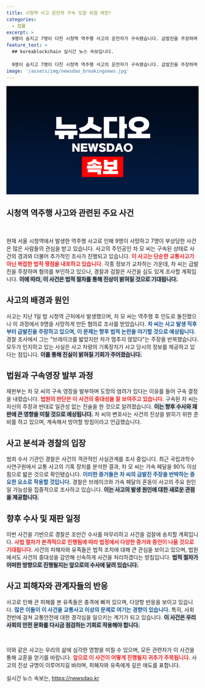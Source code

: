 ```yaml
---
title: 시청역 사고 운전자 구속 도망 위험 여전!
categories:
  - 법률
excerpt: >
  9명이 숨지고 7명이 다친 시청역 역주행 사고의 운전자가 구속됐습니다. 급발진을 주장하며 기자들에게 죄송하다고 반복한 차 모 씨, 그러나 경찰은 그가 의도적으로 현장에서 도망칠 우려가 있다고 밝혔습니다. 사건의 전말이 궁금하다면 클릭하세요!
feature_text: >
  ## koreablockchain 실시간 뉴스 속보입니다.

  9명이 숨지고 7명이 다친 시청역 역주행 사고의 운전자가 구속됐습니다. 급발진을 주장하며 기자들에게 죄송하다고 반복한 차 모 씨, 그러나 경찰은 그가 의도적으로 현장에서 도망칠 우려가 있다고 밝혔습니다. 사건의 전말이 궁금하다면 클릭하세요!
image: '/assets/img/newsdao_breakingnews.jpg'
---
```


<p><img src="/assets/img/newsdao_breakingnews.jpg" alt="koreablockchain 속보" /></p>

<h2 data-ke-size="size26">시청역 역주행 사고와 관련된 주요 사건</h2>

<p data-ke-size="size16">&nbsp;</p>

<p>현재 서울 시청역에서 발생한 역주행 사고로 인해 9명이 사망하고 7명이 부상당한 사건은 많은 사람들의 관심을 받고 있습니다. 사고의 주인공인 차 모 씨는 구속된 상태로 사건의 경과와 더불어 추가적인 조사가 진행되고 있습니다. <b><span style="color: #ee2323;">이 사고는 단순한 교통사고가 아닌 복잡한 법적 쟁점을 내포하고 있습니다.</span></b> 각종 정보가 교차하는 가운데, 차 씨는 급발진을 주장하며 혐의를 부인하고 있으나, 경찰과 검찰은 사건을 심도 있게 조사할 계획입니다. <b><span style="background-color: #21538527;">이에 따라, 이 사건은 법적 절차를 통해 진상이 밝혀질 것으로 기대됩니다.</span></b></p>

<h2 data-ke-size="size26">사고의 배경과 원인</h2>

<p>사고는 지난 1일 밤 시청역 근처에서 발생했으며, 차 모 씨는 역주행 후 인도로 돌진했으나 이 과정에서 9명을 사망하게 만든 혐의로 조사를 받았습니다. <b><span style="color: #1a5490;">차 씨는 사고 발생 직후부터 급발진을 주장하고 있으며, 이 문제는 향후 법적 논란을 야기할 것으로 예상됩니다.</span></b> 경찰 조사에서 그는 "브레이크를 밟았지만 차가 멈추지 않았다"는 주장을 반복했습니다. 모두가 인지하고 있는 사실은 사고 차량의 기록장치가 사고 당시의 정보를 제공하고 있다는 점입니다. <b><span style="background-color: #21538527;">이를 통해 진실이 밝혀질 기회가 주어졌습니다.</span></b></p>

<h2 data-ke-size="size26">법원과 구속영장 발부 과정</h2>

<p>재판부는 차 모 씨의 구속 영장을 발부하며 도망의 염려가 있다는 이유를 들어 구속 결정을 내렸습니다. <b><span style="color: #ee2323;">법원의 판단은 이 사건의 중대성을 잘 보여주고 있습니다.</span></b> 구속된 차 씨는 자신의 주장과 반대로 일관성 없는 진술을 한 것으로 알려졌습니다. <b><span style="background-color: #21538527;">이는 향후 수사와 재판에 큰 영향을 미칠 것으로 예상됩니다.</span></b> 차 씨의 변호사는 사건의 진상을 밝히기 위한 준비를 하고 있으며, 계속해서 방어할 방침이라고 언급했습니다.</p>

<h2 data-ke-size="size26">사고 분석과 경찰의 입장</h2>

<p>범죄 수사 기관인 경찰은 사건의 객관적인 사실관계를 조사 중입니다. 최근 국립과학수사연구원에서 교통 사고의 기록 장치를 분석한 결과, 차 모 씨는 가속 페달을 90% 이상 힘으로 밟은 것으로 확인됐습니다. <b><span style="color: #1a5490;">이러한 증거들은 차 씨의 급발진 주장을 반박하는 중요한 요소로 작용할 것입니다.</span></b> 경찰은 브레이크와 가속 페달의 혼동이 사고의 주요 원인일 가능성을 집중적으로 조사하고 있습니다. <b><span style="background-color: #21538527;">이는 사고의 발생 원인에 대한 새로운 관점을 제공합니다.</span></b></p>

<h2 data-ke-size="size26">향후 수사 및 재판 일정</h2>

<p>이번 사건을 기반으로 경찰은 조만간 수사를 마무리하고 사건을 검찰에 송치할 계획입니다. <b><span style="color: #ee2323;">사법 절차가 본격적으로 진행됨에 따라 법정에서 다양한 증거와 증언이 나올 것으로 기대됩니다.</span></b> 사건의 피해자와 유족들은 법적 조치에 대해 큰 관심을 보이고 있으며, 법원에서도 사건의 중대성을 감안해 신속하게 사건을 처리하겠다는 방침입니다. <b><span style="background-color: #21538527;">법적 절차가 어떠한 방향으로 진행될지는 앞으로의 수사에 달려 있습니다.</span></b></p>

<h2 data-ke-size="size26">사고 피해자와 관계자들의 반응</h2>

<p>사고로 인해 큰 피해를 본 유족들은 충격에 빠져 있으며, 다양항 반응을 보이고 있습니다. <b><span style="color: #1a5490;">많은 이들이 이 사건을 교통사고 이상의 문제로 여기는 경향이 있습니다.</span></b> 특히, 사회 전반에 걸쳐 교통안전에 대한 경각심을 일으키는 계기가 되고 있습니다. <b><span style="background-color: #21538527;">이 사건은 우리 사회의 안전 문화를 다시금 점검하는 기회로 작용해야 합니다.</span></b></p>

<p data-ke-size="size16">&nbsp;</p>

<p>이와 같은 사고는 우리의 삶에 심각한 영향을 미칠 수 있으며, 모든 관련자가 이 사건을 통해 교훈을 얻기를 바랍니다. <b><span style="color: #ee2323;">앞으로 이 사건이 어떻게 진행될지 귀추가 주목됩니다.</span></b> 사고의 진상 규명이 이루어지길 바라며, 피해자와 유족에게 깊은 애도를 표합니다.</p>
실시간 뉴스 속보는, <a href="https://newsdao.kr" rel="dofollow">https://newsdao.kr</a>


